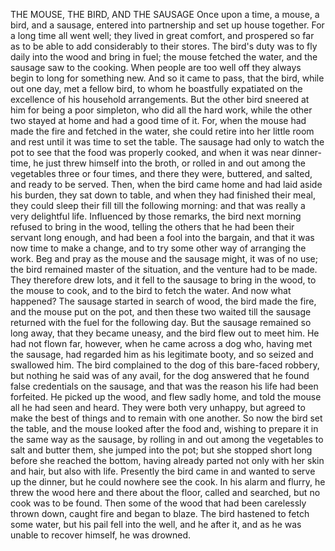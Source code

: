 THE MOUSE, THE BIRD, AND THE SAUSAGE
Once
upon
a
time,
a
mouse,
a
bird,
and
a
sausage,
entered
into
partnership
and
set
up
house
together.
For
a
long
time
all
went
well;
they
lived
in
great
comfort,
and
prospered
so
far
as
to
be
able
to
add
considerably
to
their
stores.
The
bird's
duty
was
to
fly
daily
into
the
wood
and
bring
in
fuel;
the
mouse
fetched
the
water,
and
the
sausage
saw
to
the
cooking.
When
people
are
too
well
off
they
always
begin
to
long
for
something
new.
And
so
it
came
to
pass,
that
the
bird,
while
out
one
day,
met
a
fellow
bird,
to
whom
he
boastfully
expatiated
on
the
excellence
of
his
household
arrangements.
But
the
other
bird
sneered
at
him
for
being
a
poor
simpleton,
who
did
all
the
hard
work,
while
the
other
two
stayed
at
home
and
had
a
good
time
of
it.
For,
when
the
mouse
had
made
the
fire
and
fetched
in
the
water,
she
could
retire
into
her
little
room
and
rest
until
it
was
time
to
set
the
table.
The
sausage
had
only
to
watch
the
pot
to
see
that
the
food
was
properly
cooked,
and
when
it
was
near
dinner-time,
he
just
threw
himself
into
the
broth,
or
rolled
in
and
out
among
the
vegetables
three
or
four
times,
and
there
they
were,
buttered,
and
salted,
and
ready
to
be
served.
Then,
when
the
bird
came
home
and
had
laid
aside
his
burden,
they
sat
down
to
table,
and
when
they
had
finished
their
meal,
they
could
sleep
their
fill
till
the
following
morning:
and
that
was
really
a
very
delightful
life.
Influenced
by
those
remarks,
the
bird
next
morning
refused
to
bring
in
the
wood,
telling
the
others
that
he
had
been
their
servant
long
enough,
and
had
been
a
fool
into
the
bargain,
and
that
it
was
now
time
to
make
a
change,
and
to
try
some
other
way
of
arranging
the
work.
Beg
and
pray
as
the
mouse
and
the
sausage
might,
it
was
of
no
use;
the
bird
remained
master
of
the
situation,
and
the
venture
had
to
be
made.
They
therefore
drew
lots,
and
it
fell
to
the
sausage
to
bring
in
the
wood,
to
the
mouse
to
cook,
and
to
the
bird
to
fetch
the
water.
And
now
what
happened?
The
sausage
started
in
search
of
wood,
the
bird
made
the
fire,
and
the
mouse
put
on
the
pot,
and
then
these
two
waited
till
the
sausage
returned
with
the
fuel
for
the
following
day.
But
the
sausage
remained
so
long
away,
that
they
became
uneasy,
and
the
bird
flew
out
to
meet
him.
He
had
not
flown
far,
however,
when
he
came
across
a
dog
who,
having
met
the
sausage,
had
regarded
him
as
his
legitimate
booty,
and
so
seized
and
swallowed
him.
The
bird
complained
to
the
dog
of
this
bare-faced
robbery,
but
nothing
he
said
was
of
any
avail,
for
the
dog
answered
that
he
found
false
credentials
on
the
sausage,
and
that
was
the
reason
his
life
had
been
forfeited.
He
picked
up
the
wood,
and
flew
sadly
home,
and
told
the
mouse
all
he
had
seen
and
heard.
They
were
both
very
unhappy,
but
agreed
to
make
the
best
of
things
and
to
remain
with
one
another.
So
now
the
bird
set
the
table,
and
the
mouse
looked
after
the
food
and,
wishing
to
prepare
it
in
the
same
way
as
the
sausage,
by
rolling
in
and
out
among
the
vegetables
to
salt
and
butter
them,
she
jumped
into
the
pot;
but
she
stopped
short
long
before
she
reached
the
bottom,
having
already
parted
not
only
with
her
skin
and
hair,
but
also
with
life.
Presently
the
bird
came
in
and
wanted
to
serve
up
the
dinner,
but
he
could
nowhere
see
the
cook.
In
his
alarm
and
flurry,
he
threw
the
wood
here
and
there
about
the
floor,
called
and
searched,
but
no
cook
was
to
be
found.
Then
some
of
the
wood
that
had
been
carelessly
thrown
down,
caught
fire
and
began
to
blaze.
The
bird
hastened
to
fetch
some
water,
but
his
pail
fell
into
the
well,
and
he
after
it,
and
as
he
was
unable
to
recover
himself,
he
was
drowned.
